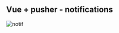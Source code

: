 ## Vue + pusher - notifications
![notif](https://user-images.githubusercontent.com/38542995/47265210-9fb86180-d524-11e8-862e-fc718244fcc6.gif)
